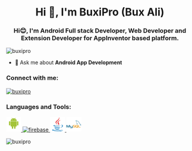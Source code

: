<h1 align="center">Hi 👋, I'm BuxiPro (Bux Ali)</h1>
<h3 align="center">Hi😊, I'm Android Full stack Developer, Web Developer and Extension Developer for AppInventor based platform.</h3>

<p align="left"> <img src="https://komarev.com/ghpvc/?username=buxipro&label=Profile%20views&color=0e75b6&style=flat" alt="buxipro" /> </p>

- 💬 Ask me about **Android App Development**

<h3 align="left">Connect with me:</h3>
<p align="left">
<a href="https://instagram.com/buxipro" target="blank"><img align="center" src="https://raw.githubusercontent.com/rahuldkjain/github-profile-readme-generator/master/src/images/icons/Social/instagram.svg" alt="buxipro" height="30" width="40" /></a>
</p>

<h3 align="left">Languages and Tools:</h3>
<p align="left"> <a href="https://developer.android.com" target="_blank" rel="noreferrer"> <img src="https://raw.githubusercontent.com/devicons/devicon/master/icons/android/android-original-wordmark.svg" alt="android" width="40" height="40"/> </a> <a href="https://firebase.google.com/" target="_blank" rel="noreferrer"> <img src="https://www.vectorlogo.zone/logos/firebase/firebase-icon.svg" alt="firebase" width="40" height="40"/> </a> <a href="https://www.java.com" target="_blank" rel="noreferrer"> <img src="https://raw.githubusercontent.com/devicons/devicon/master/icons/java/java-original.svg" alt="java" width="40" height="40"/> </a> <a href="https://www.mysql.com/" target="_blank" rel="noreferrer"> <img src="https://raw.githubusercontent.com/devicons/devicon/master/icons/mysql/mysql-original-wordmark.svg" alt="mysql" width="40" height="40"/> </a> </p>

<p><img align="center" src="https://github-readme-stats.vercel.app/api/top-langs?username=buxipro&show_icons=true&locale=en&layout=compact" alt="buxipro" /></p>
